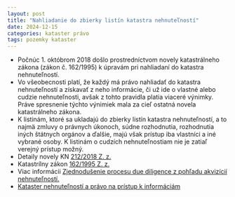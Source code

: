 ```yaml
---
layout: post
title: "Nahliadanie do zbierky listín katastra nehnuteľností"
date: 2024-12-15
categories: kataster právo
tags: pozemky kataster
---
```


- Počnúc 1. októbrom 2018 došlo prostredníctvom novely katastrálneho zákona (zákon č. 162/1995) k úpravám pri nahliadaní do katastra nehnuteľností.
- Vo všeobecnosti platí, že každý má právo nahliadať do katastra nehnuteľností a získavať z neho informácie, či už ide o vlastné alebo cudzie nehnuteľnosti, avšak z tohto pravidla platia viaceré výnimky. Práve spresnenie týchto výnimiek mala za cieľ ostatná novela katastrálneho zákona.
- K listinám, ktoré sa ukladajú do zbierky listín katastra nehnuteľností, a to najmä zmluvy o právnych úkonoch, súdne rozhodnutia, rozhodnutia iných štátnych orgánov a ďalšie, majú však prístup iba vlastníci a iné vybrané osoby. K listinám o cudzích nehnuteľnostiam nie je zatiaľ verejný prístup možný.
- Detaily novely KN [212/2018 Z. z.](https://www.slov-lex.sk/ezbierky/pravne-predpisy/SK/ZZ/2018/212/)
- Katastrílny zákon [162/1995 Z. z.](https://www.slov-lex.sk/ezbierky/pravne-predpisy/SK/ZZ/1995/162/)
- Viac informácii  [Zjednodušenie procesu due diligence z pohľadu akvizícií nehnuteľností.](https://bnt.eu/sk/pravne-spravy/nove-pravidla-pri-nahliadani-do-katastra-nehnutelnosti/)
- [Kataster nehnuteľností a právo na prístup k informáciám](https://drive.google.com/file/d/139rb2ioxFwgYD5DuuLD4ca7Oxmrxqed2/view?usp=sharing)
